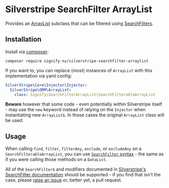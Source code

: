 # Silverstripe SearchFilter ArrayList
Provides an [ArrayList](https://api.silverstripe.org/3/ArrayList.html) subclass that can be filtered using [SearchFilters](https://docs.silverstripe.org/en/4/developer_guides/model/searchfilters/).

## Installation
Install via [composer](https://getcomposer.org):
```shell
composer require signify-nz/silverstripe-searchfilter-arraylist
```

If you want to, you can replace (most) instances of `ArrayList` with this implementation via yaml config:
```yaml
SilverStripe\Core\Injector\Injector:
  SilverStripe\ORM\ArrayList:
    class: Signify\SearchFilterArrayList\SearchFilterableArrayList
```
**Beware** however that some code - even potentially within Silverstripe itself - may use the `new` keyword instead of relying on the `Injector` when instantiating new `ArrayList`s. In those cases the original `ArrayList` class will be used.

## Usage
When calling `find`, `filter`, `filterAny`, `exclude`, or `excludeAny` on a `SearchFilterableArrayList`, you can use [`SearchFilter` syntax](https://docs.silverstripe.org/en/4/developer_guides/model/searchfilters/) - the same as if you were calling those methods on a `DataList`.

All of the `SearchFilter`s and modifiers documented in [Silverstripe's SearchFilter documentation](https://docs.silverstripe.org/en/4/developer_guides/model/searchfilters/) should be supported - if you find that isn't the case, please [raise an issue](./issues) or, better yet, a pull request.
